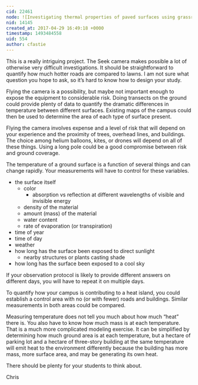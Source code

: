 ```yaml
---
cid: 22461
node: ![Investigating thermal properties of paved surfaces using grassroots mapping approaches. ](../notes/Rmeyer/04-27-2017/investigating-thermal-properties-of-paved-surfaces-using-grassroots-mapping-approaches)
nid: 14145
created_at: 2017-04-29 16:49:18 +0000
timestamp: 1493484558
uid: 554
author: cfastie
---
```


This is a really intriguing project. The Seek camera makes possible a lot of otherwise very difficult investigations. It should be straightforward to quantify how much hotter roads are compared to lawns. I am not sure what question you hope to ask, so it’s hard to know how to design your study. 

Flying the camera is a possibility, but maybe not important enough to expose the equipment to considerable risk. Doing transects on the ground could provide plenty of data to quantify the dramatic differences in temperature between different surfaces. Existing maps of the campus could then be used to determine the area of each type of surface present. 

Flying the camera involves expense and a level of risk that will depend on your experience and the proximity of trees, overhead lines, and buildings. The choice among helium balloons, kites, or drones will depend on all of these things. Using a long pole could be a good compromise between risk and ground coverage.
 
The temperature of a ground surface is a function of several things and can change rapidly. Your measurements will have to control for these variables.  

- the surface itself
   - color
       - absorption vs reflection at different wavelengths of visible and invisible energy
   - density of the material
   - amount (mass) of the material
   - water content
   - rate of evaporation (or transpiration)
- time of year
- time of day
- weather
- how long has the surface been exposed to direct sunlight
   - nearby structures or plants casting shade
- how long has the surface been exposed to a cool sky

If your observation protocol is likely to provide different answers on different days, you will have to repeat it on multiple days.
 
To quantify how your campus is contributing to a heat island, you could establish a control area with no (or with fewer) roads and buildings. Similar measurements in both areas could be compared.

Measuring temperature does not tell you much about how much “heat” there is. You also have to know how much mass is at each temperature. That is a much more complicated modeling exercise. It can be simplified by determining how much ground area is at each temperature, but a hectare of parking lot and a hectare of three-story building at the same temperature will emit heat to the environment differently because the building has more mass, more surface area, and may be generating its own heat.

There should be plenty for your students to think about.

Chris



